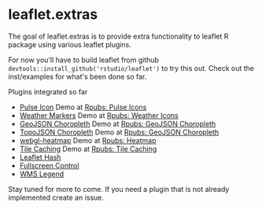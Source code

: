 # leaflet.extras

The goal of leaflet.extras is to provide extra functionality to leaflet R package using various leaflet plugins.

For now you'll have to build leaflet from github `devtools::install_github('rstudio/leaflet')`
to try this out. Check out the inst/examples for what's been done so far.


Plugins integrated so far


- [Pulse Icon](https://github.com/mapshakers/leaflet-icon-pulse) Demo at [Rpubs: Pulse Icons](http://rpubs.com/bhaskarvk/leaflet-pulseIcon)
- [Weather Markers](https://github.com/tallsam/Leaflet.weather-markers) Demo at [Rpubs: Weather Icons](http://rpubs.com/bhaskarvk/leaflet-weather)
- [GeoJSON Choropleth](https://github.com/timwis/leaflet-choropleth) Demo at [Rpubs: GeoJSON Choropleth](http://rpubs.com/bhaskarvk/geojson-choropleth)
- [TopoJSON Choropleth](https://github.com/TrantorM/leaflet-choroplethTopoJSON) Demo at [Rpubs: GeoJSON Choropleth](http://rpubs.com/bhaskarvk/topojson-choropleth)
- [webgl-heatmap](https://github.com/ursudio/webgl-heatmap-leaflet) Demo at [Rpubs: Heatmap](http://rpubs.com/bhaskarvk/leaflet-heatmap)
- [Tile Caching](https://github.com/MazeMap/Leaflet.TileLayer.PouchDBCached) Demo at [Rpubs: Tile Caching](http://rpubs.com/bhaskarvk/TileLayer-Caching)
- [Leaflet Hash](https://github.com/mlevans/leaflet-hash)
- [Fullscreen Control](https://github.com/Leaflet/Leaflet.fullscreen)
- [WMS Legend](https://github.com/kartoza/leaflet-wms-legend)

Stay tuned for more to come. If you need a plugin that is not already implemented create an issue.

